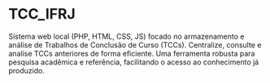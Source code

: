 # TCC_IFRJ
Sistema web local (PHP, HTML, CSS, JS) focado no armazenamento e análise de Trabalhos de Conclusão de Curso (TCCs). Centralize, consulte e analise TCCs anteriores de forma eficiente. Uma ferramenta robusta para pesquisa acadêmica e referência, facilitando o acesso ao conhecimento já produzido.
